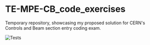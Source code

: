 # TE-MPE-CB_code_exercises
Temporary repository, showcasing my proposed solution for CERN's Controls and Beam section entry coding exam.

![Tests](https://github.com/TwardzikTomas/TE-MPE-CB_code_excercises/actions/workflows/python-package.yml/badge.svg)
